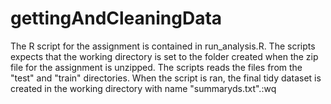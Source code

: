# gettingAndCleaningData

   The R script for the assignment is contained in run_analysis.R. The scripts expects that the working directory 
is set to the folder created when the zip file for the assignment is unzipped. The scripts reads the files from
the "test" and "train" directories. 
         When the script is ran, the final tidy dataset is created in the working directory with name "summaryds.txt".:wq
 
